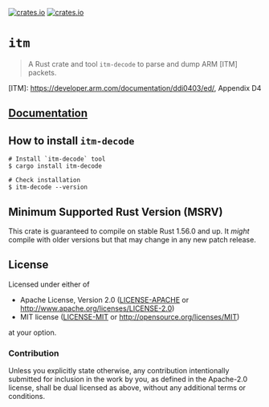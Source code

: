 [![crates.io](https://img.shields.io/crates/d/itm.svg)](https://crates.io/crates/itm)
[![crates.io](https://img.shields.io/crates/v/itm.svg)](https://crates.io/crates/itm)

# `itm`

> A Rust crate and tool `itm-decode` to parse and dump ARM [ITM] packets.

[ITM]: https://developer.arm.com/documentation/ddi0403/ed/, Appendix D4

## [Documentation](https://docs.rs/crate/itm)

## How to install `itm-decode`

```shell
# Install `itm-decode` tool
$ cargo install itm-decode

# Check installation
$ itm-decode --version
```

## Minimum Supported Rust Version (MSRV)

This crate is guaranteed to compile on stable Rust 1.56.0 and up. It *might*
compile with older versions but that may change in any new patch release.

## License

Licensed under either of

- Apache License, Version 2.0 ([LICENSE-APACHE](LICENSE-APACHE) or
  http://www.apache.org/licenses/LICENSE-2.0)
- MIT license ([LICENSE-MIT](LICENSE-MIT) or http://opensource.org/licenses/MIT)

at your option.

### Contribution

Unless you explicitly state otherwise, any contribution intentionally submitted for inclusion in the
work by you, as defined in the Apache-2.0 license, shall be dual licensed as above, without any
additional terms or conditions.
